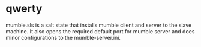 # qwerty
mumble.sls is a salt state that installs mumble client and server to the slave machine. It also opens the required default port for mumble server and does minor configurations to the mumble-server.ini.
